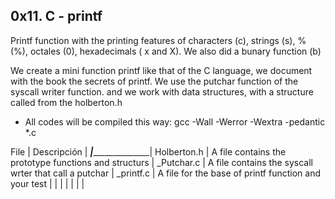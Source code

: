 ## 0x11. C - printf

Printf function with the printing features of characters (c), strings (s), % (%), octales (0), hexadecimals ( x and X). We also did a 
bunary function (b)

We create a mini function printf like that of the C language, we document with the book the secrets of printf.
We use the putchar function of the syscall writer function. and we work with data structures,
with a structure called from the holberton.h

- All codes will be compiled this way: gcc -Wall -Werror -Wextra -pedantic *.c


 File		   | Descripción		     |
___________________|_________________________________|
 Holberton.h       | A file contains the prototype functions and structurs  |
 _Putchar.c	   | A file contains the syscall wrter that call a putchar  |
 _printf.c	   | A file for the base of printf function  and  your test |
 		   |   	    	    	    	   	     	       	    |
		   |							    |
		   |							    |